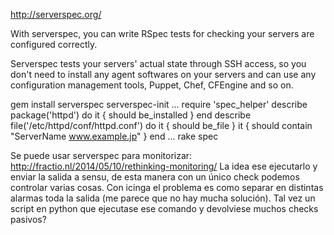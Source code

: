 http://serverspec.org/

With serverspec, you can write RSpec tests for checking your servers are configured correctly.

Serverspec tests your servers' actual state through SSH access, so you don't need to install any agent softwares on your servers and can use any configuration management tools, Puppet, Chef, CFEngine and so on.

gem install serverspec
serverspec-init
...
require 'spec_helper'
describe package('httpd') do
  it { should be_installed }
end
describe file('/etc/httpd/conf/httpd.conf') do
  it { should be_file }
  it { should contain "ServerName www.example.jp" }
end
...
rake spec



Se puede usar serverspec para monitorizar: http://fractio.nl/2014/05/10/rethinking-monitoring/
La idea ese ejecutarlo y enviar la salida a sensu, de esta manera con un único check podemos controlar varias cosas.
Con icinga el problema es como separar en distintas alarmas toda la salida (me parece que no hay mucha solución). Tal vez un script en python que ejecutase ese comando y devolviese muchos checks pasivos?

